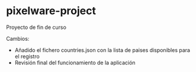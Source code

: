 # pixelware-project
Proyecto de fin de curso

Cambios:
  - Añadido el fichero countries.json con la lista de paises disponibles para el registro
  - Revisión final del funcionamiento de la aplicación
